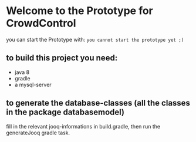 # Welcome to the Prototype for CrowdControl
you can start the Prototype with: `you cannot start the prototype yet ;)`

## to build this project you need:
- java 8
- gradle
- a mysql-server


## to generate the database-classes (all the classes in the package databasemodel)
fill in the relevant jooq-informations in build.gradle, then run the generateJooq gradle task.